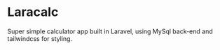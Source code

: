 # Laracalc

Super simple calculator app built in Laravel, using MySql back-end and tailwindcss for styling.
